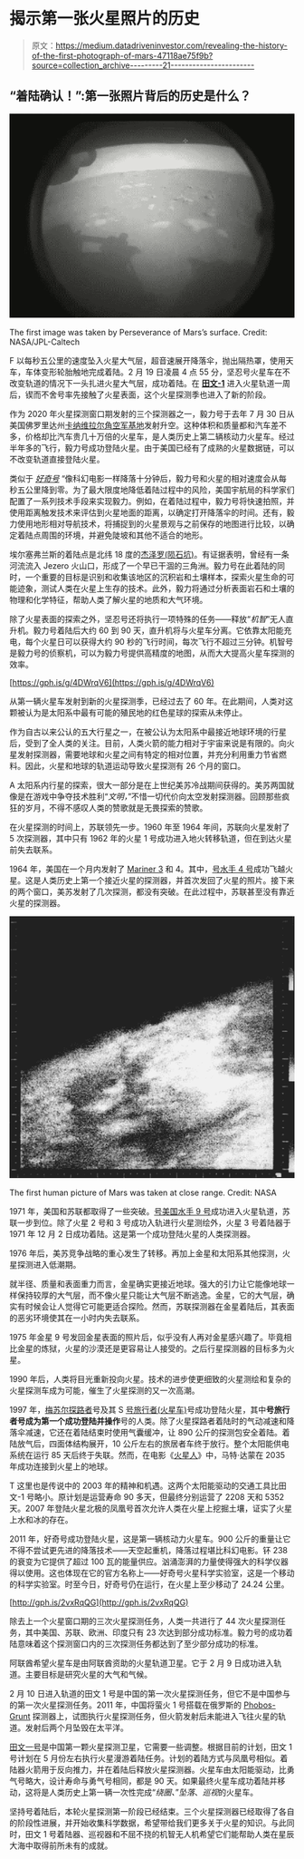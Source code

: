 # 揭示第一张火星照片的历史

> 原文：<https://medium.datadriveninvestor.com/revealing-the-history-of-the-first-photograph-of-mars-47118ae75f9b?source=collection_archive---------21----------------------->

## “着陆确认！”:第一张照片背后的历史是什么？

![](img/fbda3c7c974e4336f846edae417d2c4b.png)

The first image was taken by Perseverance of Mars’s surface. Credit: NASA/JPL-Caltech

F 以每秒五公里的速度坠入火星大气层，超音速展开降落伞，抛出隔热罩，使用天车，车体变形轮胎触地完成着陆。2 月 19 日凌晨 4 点 55 分，坚忍号火星车在不改变轨道的情况下一头扎进火星大气层，成功着陆。在 [**田文-1**](https://en.wikipedia.org/wiki/Tianwen-1) 进入火星轨道一周后，锲而不舍号率先接触了火星表面，这个火星探测季也进入了新的阶段。

作为 2020 年火星探测窗口期发射的三个探测器之一，毅力号于去年 7 月 30 日从美国佛罗里达州[卡纳维拉尔角空军基地](https://en.wikipedia.org/wiki/Cape_Canaveral_Space_Force_Station)发射升空。这种体积和质量都和汽车差不多，价格却比汽车贵几十万倍的火星车，是人类历史上第二辆核动力火星车。经过半年多的飞行，毅力号成功登陆火星。由于美国已经有了成熟的火星数据链，可以不改变轨道直接登陆火星。

类似于 [*好奇号*](https://en.wikipedia.org/wiki/Curiosity_(rover)) “像科幻电影一样降落十分钟后，毅力号和火星的相对速度会从每秒五公里降到零。为了最大限度地降低着陆过程中的风险，美国宇航局的科学家们配置了一系列技术手段来实现毅力。例如，在着陆过程中，毅力号将快速拍照，并使用距离触发技术来评估到火星地面的距离，以确定打开降落伞的时间。还有，毅力使用地形相对导航技术，将捕捉到的火星景观与之前保存的地图进行比较，以确定着陆点周围的环境，并避免陡坡和其他不适合的地形。

埃尔塞弗兰斯的着陆点是北纬 18 度的[杰泽罗(陨石坑)](https://en.wikipedia.org/wiki/Jezero_(crater))。有证据表明，曾经有一条河流流入 Jezero 火山口，形成了一个早已干涸的三角洲。毅力号在此着陆的同时，一个重要的目标是识别和收集该地区的沉积岩和土壤样本，探索火星生命的可能迹象，测试人类在火星上生存的技术。此外，毅力将通过分析表面岩石和土壤的物理和化学特征，帮助人类了解火星的地质和大气环境。

除了火星表面的探索之外，坚忍号还将执行一项特殊的任务——释放“*机智*”无人直升机。毅力号着陆后大约 60 到 90 天，直升机将与火星车分离。它依靠太阳能充电，每个火星日可以获得大约 90 秒的飞行时间，每次飞行不超过三分钟。机智号是毅力号的侦察机，可以为毅力号提供高精度的地图，从而大大提高火星车探测的效率。

[https://gph.is/g/4DWrqV6](https://gph.is/g/4DWrqV6)

从第一辆火星车发射到新的火星探测季，已经过去了 60 年。在此期间，人类对这颗被认为是太阳系中最有可能的殖民地的红色星球的探索从未停止。

作为自古以来公认的五大行星之一，在被公认为太阳系中最接近地球环境的行星后，受到了全人类的关注。目前，人类火箭的能力相对于宇宙来说是有限的。向火星发射探测器，需要地球和火星之间有特定的相对位置，并充分利用重力节省燃料。因此，火星和地球的轨道运动导致火星探测有 26 个月的窗口。

A 太阳系内行星的探索，很大一部分是在上世纪美苏冷战期间获得的。美苏两国就像是在游戏中争夺技术胜利“*文明，*”不惜一切代价向太空发射探测器。回顾那些疯狂的岁月，不得不感叹人类的赞歌就是无畏探索的赞歌。

在火星探测的时间上，苏联领先一步。1960 年至 1964 年间，苏联向火星发射了 5 次探测器，其中只有 1962 年的火星 1 号成功进入地火转移轨道，但在到达火星前失去联系。

1964 年，美国在一个月内发射了 [Mariner 3](https://en.wikipedia.org/wiki/Mariner_3) 和 4。其中，[号水手 4 号](https://en.wikipedia.org/wiki/Mariner_4)成功飞越火星。这是人类历史上第一个接近火星的探测器，并首次发回了火星的照片。接下来的两个窗口，美苏发射了几次探测，都没有突破。在此过程中，苏联甚至没有靠近火星的探测器。

![](img/b3a6cbb4ee5566ea444a8d2296130146.png)

The first human picture of Mars was taken at close range. Credit: NASA

1971 年，美国和苏联都取得了一些突破。[号美国水手 9 号](https://en.wikipedia.org/wiki/Mariner_9)成功进入火星轨道，苏联一步到位。除了火星 2 号和 3 号成功入轨进行火星测绘外，火星 3 号着陆器于 1971 年 12 月 2 日成功着陆。这是第一个成功登陆火星的人类探测器。

1976 年后，美苏竞争战略的重心发生了转移。再加上金星和太阳系其他探测，火星探测进入低潮期。

就半径、质量和表面重力而言，金星确实更接近地球。强大的引力让它能像地球一样保持较厚的大气层，而不像火星只能让大气层不断逃逸。金星，它的大气层，确实有时候会让人觉得它可能更适合探险。然而，苏联探测器在金星着陆后，其表面的恶劣环境使其在一小时内失去联系。

1975 年金星 9 号发回金星表面的照片后，似乎没有人再对金星感兴趣了。毕竟相比金星的炼狱，火星的沙漠还是更容易让人接受的。之后行星探测器的目标多为火星。

1990 年后，人类将目光重新投向火星。技术的进步使更细致的火星测绘和复杂的火星探测车成为可能，催生了火星探测的又一次高潮。

1997 年，[梅苏尔探路者](https://en.wikipedia.org/wiki/Mars_Pathfinder)号及其 S [号旅行者(火星车)](https://en.wikipedia.org/wiki/Sojourner_(rover))号成功登陆火星，其中**号旅行者号成为第一个成功登陆并操作**号的人类。除了火星探路者着陆时的气动减速和降落伞减速，它还在着陆结束时使用气囊缓冲，让 890 公斤的探测包安全着陆。着陆放气后，四面体结构展开，10 公斤左右的旅居者车终于放行。整个太阳能供电系统在运行 85 天后终于失联。然而，在电影《[火星人](https://en.wikipedia.org/wiki/The_Martian_(film))》中，马特·达蒙在 2035 年成功连接到火星上的地球。

T 这里也是传说中的 2003 年的精神和机遇。这两个太阳能驱动的交通工具比田文-1 号略小。原计划是运营寿命 90 多天，但最终分别运营了 2208 天和 5352 天。2007 年登陆火星北极的凤凰号首次允许人类在火星上挖掘土壤，证实了火星上水和冰的存在。

2011 年，好奇号成功登陆火星，这是第一辆核动力火星车。900 公斤的重量让它不得不尝试更先进的降落技术——天空起重机，降落过程堪比科幻电影。钚 238 的衰变为它提供了超过 100 瓦的能量供应。汹涌澎湃的力量使得强大的科学仪器得以使用。这也体现在它的官方名称上——好奇号火星科学实验室，这是一个移动的科学实验室。时至今日，好奇号仍在运行，在火星上至少移动了 24.24 公里。

[http://gph.is/2vxRqQG](http://gph.is/2vxRqQG)

除去上一个火星窗口期的三次火星探测任务，人类一共进行了 44 次火星探测任务，其中美国、苏联、欧洲、印度只有 23 次达到部分成功标准。毅力号的成功着陆意味着这个探测窗口内的三次探测任务都达到了至少部分成功的标准。

阿联酋希望火星车是由阿联酋资助的火星轨道卫星。它于 2 月 9 日成功进入轨道。主要目标是研究火星的大气和气候。

2 月 10 日进入轨道的田文 1 号是中国的第一次火星探测任务，但它不是中国参与的第一次火星探测任务。2011 年，中国将萤火 1 号搭载在俄罗斯的 [Phobos-Grunt](https://en.wikipedia.org/wiki/Fobos-Grunt) 探测器上，试图执行火星探测任务，但火箭发射后未能进入飞往火星的轨道。发射后两个月坠毁在太平洋。

[田文一号](https://en.wikipedia.org/wiki/Tianwen-1)是中国第一颗火星探测卫星，它需要一些调整。根据目前的计划，田文 1 号计划在 5 月份左右执行火星漫游着陆任务。计划的着陆方式与凤凰号相似。着陆器火箭用于反向推力，并在着陆后释放火星探测器。火星车由太阳能驱动，比勇气号略大，设计寿命与勇气号相同，都是 90 天。如果最终火星车成功着陆并移动，这将是人类历史上第一辆一次性完成“*绕圈、*”*坠落*、*巡视*的火星车。

坚持号着陆后，本轮火星探测第一阶段已经结束。三个火星探测器已经取得了各自的阶段性进展，并开始收集科学数据，希望带给我们更多关于火星的知识。与此同时，田文 1 号着陆器、巡视器和不屈不挠的机智无人机希望它们能帮助人类在星辰大海中取得前所未有的成就。